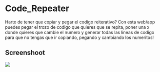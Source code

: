 # Code_Repeater
Harto de tener que copiar y pegar el codigo reiterativo?
Con esta web/app puedes pegar el trozo de codigo que quieres que se repita, poner una x donde quieres que cambie el numero y generar todas las lineas de codigo para que no tengas que ir copiando, pegando y cambiando los numeritos!

## Screenshoot
![](https://i.ibb.co/pyMVrkh/Captura.png)
